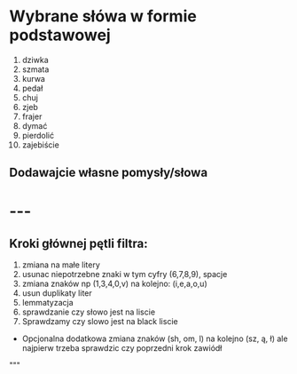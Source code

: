 # Wybrane słówa w formie podstawowej

1. dziwka
2. szmata
3. kurwa
4. pedał
5. chuj
6. zjeb
7. frajer
8. dymać
9. pierdolić
10. zajebiście

## Dodawajcie własne pomysły/słowa
 
# --- 

## Kroki głównej pętli filtra:
1. zmiana na małe litery
2. usunac niepotrzebne znaki w tym cyfry (6,7,8,9), spacje
3. zmiana znaków np (1,3,4,0,v) na kolejno: (i,e,a,o,u)
4. usun duplikaty liter
5. lemmatyzacja
6. sprawdzanie czy słowo jest na liscie
7. Sprawdzamy czy slowo jest na black liscie

- Opcjonalna dodatkowa zmiana znaków (sh, om, l) na kolejno (sz, ą, ł) ale najpierw trzeba sprawdzic czy poprzedni krok zawiódł

"""